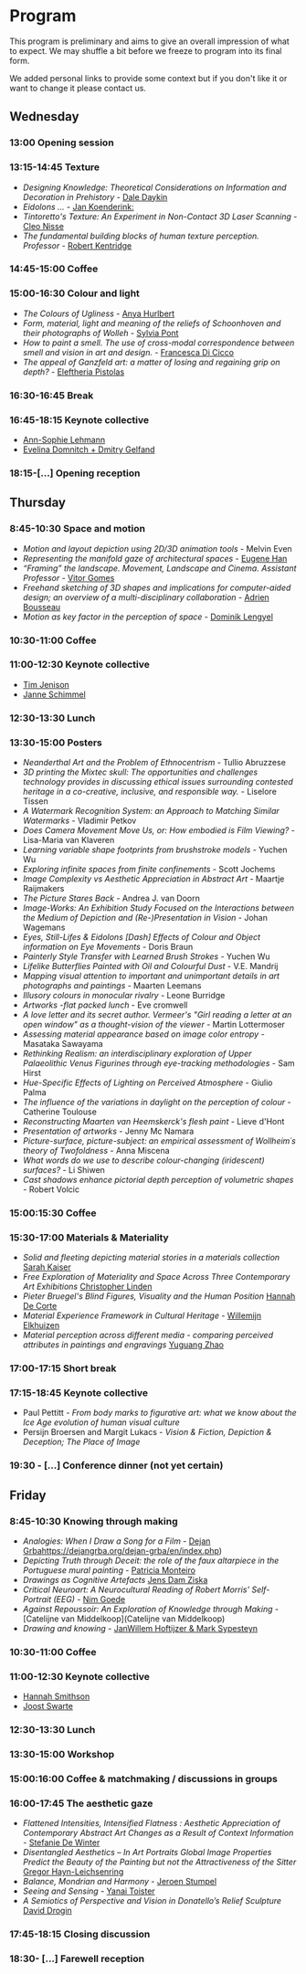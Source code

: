 # Program
This program is preliminary and aims to give an overall impression of what to expect. We may shuffle a bit before we freeze to program into its final form.

We added personal links to provide some context but if you don't like it or want to change it please contact us.

## Wednesday
### 13:00 Opening session

### 13:15-14:45 Texture
- *Designing Knowledge: Theoretical Considerations on Information and Decoration in Prehistory*	 - [Dale Daykin](https://www.linkedin.com/in/dale-daykin-a2822111a/?originalSubdomain=uk)
- *Eidolons …*	- [Jan Koenderink:](https://scholar.google.com/citations?user=lxW3wvMAAAAJ&hl=en)
- *Tintoretto's Texture: An Experiment in Non-Contact 3D Laser Scanning* - [Cleo Nisse](https://arthistory.columbia.edu/content/cleo-nisse)
- *The fundamental building blocks of human texture perception.	Professor* - [Robert Kentridge](https://www.durham.ac.uk/staff/robert-kentridge/)

### 14:45-15:00 Coffee

### 15:00-16:30 Colour and light
- *The Colours of Ugliness*	- [Anya Hurlbert](https://www.ncl.ac.uk/psychology/people/profile/anyahurlbert.html)
- *Form, material, light and meaning of the reliefs of Schoonhoven and their photographs of Wolleh* -	[Sylvia Pont](https://www.tudelft.nl/io/over-io/personen/pont-sc)
- *How to paint a smell. The use of cross-modal correspondence between smell and vision in art and design.* -	[Francesca Di Cicco](https://www.uu.nl/staff/FdiCicco)
- *The appeal of Ganzfeld art: a matter of losing and regaining grip on depth?* -	[Eleftheria Pistolas](https://www.linkedin.com/in/eleftheria-pistolas-02301313a/)


### 16:30-16:45 Break

### 16:45-18:15 Keynote collective
- [Ann-Sophie Lehmann](https://www.rug.nl/staff/a.s.lehmann/?lang=en)
- [Evelina Domnitch + Dmitry Gelfand](http://www.portablepalace.com)

### 18:15-[...] Opening reception

## Thursday
### 8:45-10:30 Space and motion
- *Motion and layout depiction using 2D/3D animation tools* - 	Melvin Even
- *Representing the manifold gaze of architectural spaces* - 	[Eugene Han](https://aad.lehigh.edu/eugene-han)
- *“Framing” the landscape. Movement, Landscape and Cinema.	Assistant Professor* - [Vitor Gomes](https://www.uevora.pt/pessoas?id=4793)
- *Freehand sketching of 3D shapes and implications for computer-aided design; an overview of a multi-disciplinary collaboration* - [Adrien Bousseau](http://www-sop.inria.fr/members/Adrien.Bousseau/)
- *Motion as key factor in the perception of space* -	[Dominik Lengyel](https://www.b-tu.de/fg-architektur-und-visualisierung)

### 10:30-11:00 Coffee

### 11:00-12:30 Keynote collective
- [Tim Jenison](https://en.wikipedia.org/wiki/Tim%27s_Vermeer)
- [Janne Schimmel](https://janneschimmel.com)

### 12:30-13:30 Lunch

### 13:30-15:00 Posters

- *Neanderthal Art and the Problem of Ethnocentrism* - Tullio Abruzzese
- *3D printing the Mixtec skull: The opportunities and challenges technology provides in discussing ethical issues surrounding contested heritage in a co-creative, inclusive, and responsible way.* - Liselore Tissen
- *A Watermark Recognition System: an Approach to Matching Similar Watermarks* - Vladimir Petkov
- *Does Camera Movement Move Us, or: How embodied is Film Viewing?* - Lisa-Maria van Klaveren
- *Learning variable shape footprints from brushstroke models* - Yuchen Wu
- *Exploring infinite spaces from finite confinements* - Scott Jochems
- *Image Complexity vs Aesthetic Appreciation in Abstract Art* - Maartje Raijmakers
- *The Picture Stares Back* - Andrea J. van Doorn
- *Image-Works: An Exhibition Study Focused on the Interactions between the Medium of Depiction and (Re-)Presentation in Vision* - Johan Wagemans
- *Eyes, Still-Lifes & Eidolons \[Dash] Effects of Colour and Object information on Eye Movements* - Doris Braun
- *Painterly Style Transfer with Learned Brush Strokes* - Yuchen Wu
- *Lifelike Butterflies Painted with Oil and Colourful Dust* - V.E. Mandrij
- *Mapping visual attention to important and unimportant details in art photographs and paintings* - Maarten Leemans
- *Illusory colours in monocular rivalry* - Leone Burridge
- *Artworks -flat packed lunch* - Eve cromwell
- *A love letter and its secret author. Vermeer's "Girl reading a letter at an open window" as a thought-vision of the viewer* - Martin Lottermoser
- *Assessing material appearance based on image color entropy* - Masataka Sawayama
- *Rethinking Realism: an interdisciplinary exploration of Upper Palaeolithic Venus Figurines through eye-tracking methodologies* - Sam Hirst
- *Hue-Specific Effects of Lighting on Perceived Atmosphere* - Giulio Palma
- *The influence of the variations in daylight on the perception of colour* - Catherine Toulouse
- *Reconstructing Maarten van Heemskerck's flesh paint* - Lieve d'Hont
- *Presentation of artworks* - Jenny Mc Namara
- *Picture-surface, picture-subject: an empirical assessment of Wollheim´s theory of Twofoldness* - Anna Miscena
- *What words do we use to describe colour-changing (iridescent) surfaces?* - Li Shiwen
- *Cast shadows enhance pictorial depth perception of volumetric shapes* - Robert Volcic


### 15:00:15:30 Coffee

### 15:30-17:00 Materials & Materiality
- *Solid and fleeting depicting material stories in a materials collection*	[Sarah Kaiser](https://www.burg-halle.de/hochschule/information/personen/p/sarah-kaiser/)
- *Free Exploration of Materiality and Space Across Three Contemporary Art Exhibitions*	[Christopher Linden](https://www.researchgate.net/profile/Christopher-Linden-3)
- *Pieter Bruegel's Blind Figures, Visuality and the Human Position*	[Hannah De Corte](http://www.hannahdecorte.com)
- *Material Experience Framework in Cultural Heritage* -	[Willemijn Elkhuizen](https://www.tudelft.nl/io/over-io/personen/elkhuizen-ws)
- *Material perception across different media - comparing perceived attributes in paintings and engravings*	[Yuguang Zhao](https://www.linkedin.com/in/yuguangzhao/?originalSubdomain=nl)

### 17:00-17:15 Short break

### 17:15-18:45 Keynote collective
- Paul Pettitt - *From body marks to figurative art: what we know about the Ice Age evolution of human visual culture*
- Persijn Broersen and Margit Lukacs - *Vision & Fiction, Depiction & Deception; The Place of Image*


### 19:30 - [...] Conference dinner (not yet certain)

## Friday
### 8:45-10:30 Knowing through making
- *Analogies: When I Draw a Song for a Film* - [Dejan Grba]([)https://dejangrba.org/dejan-grba/en/index.php)
- *Depicting Truth through Deceit: the role of the faux altarpiece in the Portuguese mural painting* - [Patricia Monteiro](https://lisboa.academia.edu/PatriciaMonteiro)
- *Drawings as Cognitive Artefacts* [Jens Dam Ziska](https://www.jensdamziska.com)
- *Critical Neuroart: A Neurocultural Reading of Robert Morris' Self-Portrait (EEG)* - [Nim Goede](https://uva.academia.edu/NimGoede)
- *Against Repoussoir: An Exploration of Knowledge through Making* - [Catelijne van Middelkoop](Catelijne van Middelkoop)
- *Drawing and knowing* - [JanWillem Hoftijzer & Mark Sypesteyn](http://www.delftdesigndrawing.com)


### 10:30-11:00 Coffee

### 11:00-12:30 Keynote collective
- [Hannah Smithson](https://www.psy.ox.ac.uk/people/hannah-smithson)
- [Joost Swarte](https://www.joostswarte.nl)

### 12:30-13:30 Lunch

### 13:30-15:00 Workshop

### 15:00:16:00 Coffee & matchmaking / discussions in groups

### 16:00-17:45 The aesthetic gaze
- *Flattened Intensities, Intensified Flatness : Aesthetic Appreciation of Contemporary Abstract Art Changes as a Result of Context Information* -	[Stefanie De Winter](https://www.stefaniedewinter.com)
- *Disentangled Aesthetics – In Art Portraits Global Image Properties Predict the Beauty of the Painting but not the Attractiveness of the Sitter*	[Gregor Hayn-Leichsenring](https://scholar.google.com/citations?user=ZnmuzZIAAAAJ&hl=en)
- *Balance, Mondrian and Harmony* -	[Jeroen Stumpel](https://www.uu.nl/medewerkers/JFHJStumpel)
- *Seeing and Sensing*	- [Yanai Toister](https://yanaitoister.com)
- *A Semiotics of Perspective and Vision in Donatello’s Relief Sculpture*	 [David Drogin](https://www.fitnyc.edu/creative-nexus/faculty/directory/drogin-david.php)

### 17:45-18:15 Closing discussion

### 18:30- [...] Farewell reception
